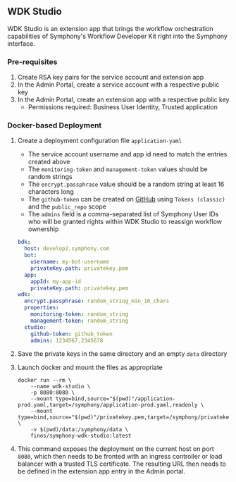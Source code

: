 ## WDK Studio
WDK Studio is an extension app that brings the workflow orchestration capabilities
of Symphony's Workflow Developer Kit right into the Symphony interface.

### Pre-requisites
1. Create RSA key pairs for the service account and extension app
2. In the Admin Portal, create a service account with a respective public key
3. In the Admin Portal, create an extension app with a respective public key
   - Permissions required: Business User Identity, Trusted application

### Docker-based Deployment
1. Create a deployment configuration file `application-yaml`
    - The service account username and app id need to match the entries created above
    - The `monitoring-token` and `management-token` values should be random strings
    - The `encrypt.passphrase` value should be a random string at least 16 characters long
    - The `github-token` can be created on [GitHub](https://github.com/settings/tokens) using `Tokens (classic)` and the `public_repo` scope
    - The `admins` field is a comma-separated list of Symphony User IDs who will be granted rights within WDK Studio to reassign workflow ownership
   ```yaml
   bdk:
     host: develop2.symphony.com
     bot:
       username: my-bot-username
       privateKey.path: privatekey.pem
     app:
       appId: my-app-id
       privateKey.path: privatekey.pem
   wdk:
     encrypt.passphrase: random_string_min_16_chars
     properties:
       monitoring-token: random_string
       management-token: random_string
     studio:
       github-token: github_token
       admins: 1234567,2345678
   ```

2. Save the private keys in the same directory and an empty `data` directory
3. Launch docker and mount the files as appropriate
    ```shell
    docker run --rm \
        --name wdk-studio \
        -p 8080:8080 \
        --mount type=bind,source="$(pwd)"/application-prod.yaml,target=/symphony/application-prod.yaml,readonly \
        --mount type=bind,source="$(pwd)"/privatekey.pem,target=/symphony/privatekey.pem,readonly \
        -v $(pwd)/data:/symphony/data \
        finos/symphony-wdk-studio:latest
    ```
4. This command exposes the deployment on the current host on port `8080`,
which then needs to be fronted with an ingress controller or load balancer
with a trusted TLS certificate. The resulting URL then needs to be defined in
the extension app entry in the Admin portal.

